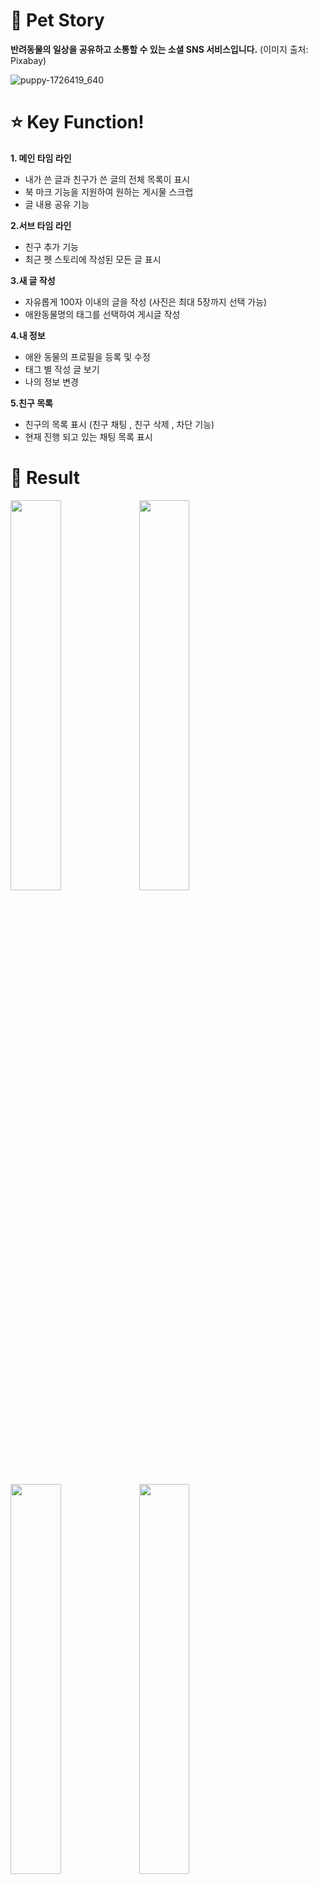 # 🐾 Pet Story
**반려동물의 일상을 공유하고 소통할 수 있는 소셜 SNS 서비스입니다.** (이미지 출처: Pixabay)

![puppy-1726419_640](https://github.com/daengjun/PetStrory/assets/98893006/a89a97ca-e3f0-407a-8045-3e81309041a7)
                                                                                      
# ⭐️ Key Function!

**1. 메인 타임 라인**  
- 내가 쓴 글과 친구가 쓴 글의 전체 목록이 표시
- 북 마크 기능을 지원하여 원하는 게시물 스크랩
- 글 내용 공유 기능

**2.서브 타임 라인**
- 친구 추가 기능
- 최근 펫 스토리에 작성된 모든 글 표시

**3.새 글 작성**
- 자유롭게 100자 이내의 글을 작성 (사진은 최대 5장까지 선택 가능)
- 애완동물명의 태그를 선택하여 게시글 작성

**4.내 정보**
- 애완 동물의 프로필을 등록 및 수정
- 태그 별 작성 글 보기
- 나의 정보 변경

 **5.친구 목록**
- 친구의 목록 표시 (친구 채팅 , 친구 삭제 , 차단 기능)
- 현재 진행 되고 있는 채팅 목록 표시

# **📝 Result**

<p dir="auto">  
<a target="_blank" rel="noopener noreferrer nofollow" href="https://github.com/daengjun/PetStrory/assets/98893006/bb910da7-4d1f-4748-b647-1aff2561a7e7"><img width="40%" src="https://github.com/daengjun/PetStrory/assets/98893006/bb910da7-4d1f-4748-b647-1aff2561a7e7" style="max-width: 100%;"></a>
    <a target="_blank" rel="noopener noreferrer nofollow" href="https://github.com/daengjun/PetStrory/assets/98893006/0d71eba1-9188-49b5-a10a-9d925b39b256"><img width="40%" 
src="https://github.com/daengjun/PetStrory/assets/98893006/0d71eba1-9188-49b5-a10a-9d925b39b256" style="max-width: 100%;"></a>

</p>  

<p dir="auto">  
<a target="_blank" rel="noopener noreferrer nofollow" href="https://github.com/daengjun/PetStrory/assets/98893006/b1bde6d8-08e1-437f-bbbc-dd70b08a61ca"><img width="40%" src="https://github.com/daengjun/PetStrory/assets/98893006/b1bde6d8-08e1-437f-bbbc-dd70b08a61ca" style="max-width: 100%;"></a>
<a target="_blank" rel="noopener noreferrer nofollow" href="https://github.com/daengjun/PetStrory/assets/98893006/a3de1267-8b38-4544-bb7c-5de347852781"><img width="40%" src="https://github.com/daengjun/PetStrory/assets/98893006/a3de1267-8b38-4544-bb7c-5de347852781" style="max-width: 100%;"></a>
</p>  

<p dir="auto">  
<a target="_blank" rel="noopener noreferrer nofollow" href="https://github.com/daengjun/PetStrory/assets/98893006/04b0f715-72f0-46fa-91a2-2531504d9c8b"><img width="40%" src="https://github.com/daengjun/PetStrory/assets/98893006/04b0f715-72f0-46fa-91a2-2531504d9c8b" style="max-width: 100%;"></a>
<a target="_blank" rel="noopener noreferrer nofollow" href="https://github.com/daengjun/PetStrory/assets/98893006/35bed764-2c08-42a4-a5f2-950124ee51c9"><img width="40%" src="https://github.com/daengjun/PetStrory/assets/98893006/35bed764-2c08-42a4-a5f2-950124ee51c9" style="max-width: 100%;"></a>
</p>  

<p dir="auto">  
  <a target="_blank" rel="noopener noreferrer nofollow" href="https://github.com/daengjun/PetStrory/assets/98893006/8a989677-facd-4ac2-a594-a2a3613b66e4"><img width="40%" src="https://github.com/daengjun/PetStrory/assets/98893006/8a989677-facd-4ac2-a594-a2a3613b66e4" style="max-width: 100%;"></a>
  <a target="_blank" rel="noopener noreferrer nofollow" href="https://github.com/daengjun/PetStrory/assets/98893006/93cfc6c4-6fec-46f9-b23d-62d246a59ff2"><img width="40%" src="https://github.com/daengjun/PetStrory/assets/98893006/93cfc6c4-6fec-46f9-b23d-62d246a59ff2" style="max-width: 100%;"></a>
</p>

